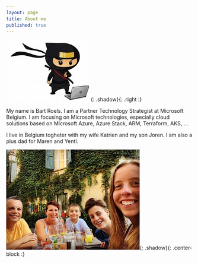 ```yaml
---
layout: page
title: About me
published: true
---
```

![AzureNinjaCatLogo](img/AzureNinjaCatLogo.jpg){: .shadow}{: .right :}


My name is Bart Roels. 
I am a Partner Technology Strategist at Microsoft Belgium.
I am focusing on Microsoft technologies, especially cloud solutions based on Microsoft Azure, Azure Stack, ARM, Terraform, AKS, ...

I live in Belgium togheter with my wife Katrien and my son Joren. I am also a plus dad for Maren and Yentl.

![Image of my family](img/myfamily.jpg){: .shadow}{: .center-block :}
